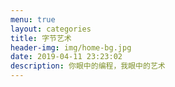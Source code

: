 ```yaml
---
menu: true
layout: categories 
title: 字节艺术 
header-img: img/home-bg.jpg
date: 2019-04-11 23:23:02
description: 你眼中的编程，我眼中的艺术
---
```

